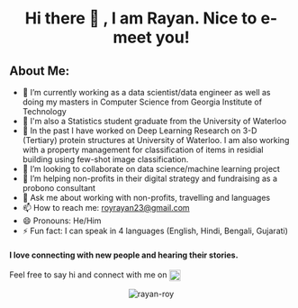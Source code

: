 <h1 align="center"> Hi there 👋 , I am Rayan. Nice to e-meet you! </h1>

## About Me:
- 🔭 I’m currently working as a data scientist/data engineer as well as doing my masters in Computer Science from Georgia Institute of Technology
- 🔭 I'm also a Statistics student graduate from the University of Waterloo 
- 🌱 In the past I have worked on Deep Learning Research on 3-D (Tertiary) protein structures at University of Waterloo. I am also working with a property management for classification of items in residial building using few-shot image classification.
- 👯 I’m looking to collaborate on data science/machine learning project
- 🤔 I’m helping non-profits in their digital strategy and fundraising as a probono consultant
- 💬 Ask me about working with non-profits, travelling and languages
- 📫 How to reach me: royrayan23@gmail.com
- 😄 Pronouns: He/Him
- ⚡ Fun fact: I can speak in 4 languages (English, Hindi, Bengali, Gujarati)

#### I love connecting with new people and hearing their stories.
Feel free to say hi and connect with me on <a href="https://www.linkedin.com/in/rayan-roy/" target="blank"><img align="center" src="https://cdn.jsdelivr.net/npm/simple-icons@3.0.1/icons/linkedin.svg" alt="rayan-roy" height="20" width="20" /></a>

<p align="center"> <img src=https://github-readme-stats.vercel.app/api?username=rayan-roy&show_icons=true alt=rayan-roy /> </p>
